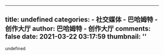
---
title: undefined
categories: 
    - 社交媒体
    - 巴哈姆特 - 创作大厅
author: 巴哈姆特 - 创作大厅
comments: false
date: 2021-03-22 03:17:59
thumbnail: ''
---

<div>   
undefined  
</div>
            